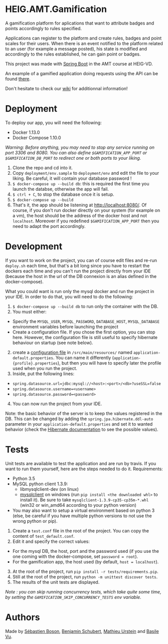 # HEIG.AMT.Gamification

A gamification platform for aplications that want to attribute badges and points accordingly to rules specified. 

Applications can register to the platform and create rules, badges and point scales for their users. When there is an event notified to the platform related to an user (for example a message posted), his state is modified and accordingly to the rules established, he can gain point or badges. 

This project was made with [Spring Boot](https://projects.spring.io/spring-boot/) in the AMT course at HEIG-VD. 

An example of a gamified application doing requests using the API can be found [there](https://github.com/MathieuUrstein/HEIG.AMT.Gamification.Frontend).

Don't hesitate to check our [wiki](https://github.com/MathieuUrstein/HEIG.AMT.Gamification/wiki) for additionnal information!

# Deployment

To deploy our app, you will need the following:
- Docker 1.13.0
- Docker Compose 1.10.0

*Warning: Before anything, you may need to stop any service running on port 3306 and 8080. You can also define `$GAMIFICATION_APP_PORT` or `$GAMIFICATION_DB_PORT` to redirect one or both ports to your liking.*

1. Clone the repo and cd into it.
2. Copy `deployment/env.sample` to `deployment/env` and edit the file to your liking. Be careful, it will contain your database password !
2. `$ docker-compose up --build db`: this is required the first time you launch the databse, otherwise the app will fail.
3. `$ ctrl + C`, to stop the database once it is setup.
4. `$ docker-compose up --build`
5. That's it, the app should be listening at [http://localhost:8080/](http://localhost:8080/). Of course, 
if you don't run docker directly on your system (for example on a vm), the host should be the address of the docker host and not `localhost`. Moreover if you redefined `$GAMIFICATION_APP_PORT` then you need to adapt the port accordingly.


# Development

If you want to work on the project, you can of course edit files and re-run `deploy.sh` each time, but 
that's a bit long since you have to restart the dockers each time and you can't run the project directly 
from your IDE (because the host in the url of the DB connexion is an alias defined in the docker-compose).

What you could want is run only the mysql docker and run the project in your IDE. In order to do that, 
you will need to do the following:

1. `$ docker-compose up --build db` to run only the container with the DB.
2. You must either:
  * Specify the `MYSQL_USER`, `MYSQL_PASSWORD`, `DATABASE_HOST`, `MYSQL_DATABASE` environment variables before launching the project 
  * Create a configuration file. If you chose the first option, you can stop here. However, the configuration file is still useful to specify hibernate behaviour on startup (see note below).
2. create a [configuration file](http://docs.spring.io/spring-boot/docs/current/reference/html/boot-features-external-config.html#boot-features-external-config-profile-specific-properties)
in `/src/main/resources/` named `application-default.properties`. You can name it differently (`application-{profile}.properties`),
but then you will have to specify later the profile used when you run the project.
3. Inside, put the following lines: 
  * `spring.datasource.url=jdbc:mysql://<host>:<port>/<db>?useSSL=false`
  * `spring.datasource.username=<username>`
  * `spring.datasource.password=<password>`
4. You can now run the project from your IDE.

Note: the basic behavior of the server is to keep the values registered in the DB. This can be changed by 
adding the `spring.jpa.hibernate.ddl-auto` parameter in your `application-default.properties` and set it
to wanted behavior (check the [Hibernate documentation](https://docs.jboss.org/hibernate/orm/5.2/userguide/html_single/Hibernate_User_Guide.html#configurations-hbmddl) 
to see the possible values).


# Tests

Unit tests are available to test the application and are run by travis. If you want to run them yourself, here are the steps needed to do it.
Requirements: 
- Python 3.5
- MySQL python client 1.3.9: 
  * libmysqlclient-dev (on linux)
  * [mysqlclient](http://www.lfd.uci.edu/~gohlke/pythonlibs/#mysqlclient) on windows (run `pip install <the downloaded whl>` to install it). Be sure to take `mysqlclient‑1.3.9‑cp35‑cp35m‑*.whl` (win32 or win_amd64 according to your python version)
- You may also want to setup a virtual environment based on python 3 (else, be careful if you have multiple python versions to not use the wrong python or pip).

1. Create a `test.conf` file in the root of the project. You can copy the content of `test_default.conf`.
2. Edit it and specify the correct values:
  * For the mysql DB, the host, port and the password used (if you use the one coming with the docker-compose, set `password = root`).
  * For the gamification app, the host used (by default, `host = localhost`).
3. At the root of the project, run `pip install -r tests/requirements.pip`.
4. Still at the root of the project, run `python -m unittest discover tests`.
5. The results of the unit tests are displayed.

*Note : you can skip running concurrency tests, which take quite some time, by setting the `GAMIFICATION_SKIP_CONCURRENCY_TESTS`
env variable.*


# Authors

Made by [Sébastien Boson](https://github.com/sebastie-boson), 
[Benjamin Schubert](https://github.com/BenjaminSchubert), 
[Mathieu Urstein](https://github.com/MathieuUrstein) and 
[Basile Vu](https://github.com/Flagoul).
